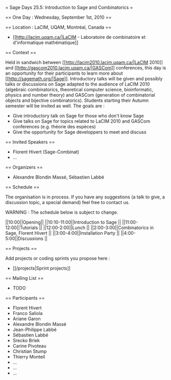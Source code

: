 = Sage Days 25.5: Introduction to Sage and Combinatorics =

== One Day : Wednesday, September 1st, 2010 ==

== Location : LaCIM, UQAM, Montréal, Canada ==

  * [[http://lacim.uqam.ca/|LaCIM - Laboratoire de combinatoire et d'informatique mathématique]]

== Context ==

Held in sandwich between [[http://lacim2010.lacim.uqam.ca/|LaCIM 2010]] and [[http://gascom2010.lacim.uqam.ca/|GASCom]] conferences, this day is an opportunity for their participants to learn more about [[http://sagemath.org/|Sage]]. Introductory talks will be given and possibly talks or discussions on Sage adapted to the audience of LaCIM 2010 (algebraic combinatorics, theoretical computer science, bioinformatic, physics and number theory) and GASCom (generation of combinatorial objects and bijective combinatorics). Students starting their Autumn semester will be invited as well. The goals are :

  * Give introductory talk on Sage for those who don't know Sage
  * Give talks on Sage for topics related to LaCIM 2010 and GASCom conferences (e.g. théorie des espèces)
  * Give the opportunity for Sage developpers to meet and discuss


== Invited Speakers ==

  * Florent Hivert (Sage-Combinat)
  * ...

== Organizers ==

  * Alexandre Blondin Massé, Sébastien Labbé

== Schedule ==

The organisation is in process. If you have any suggestions (a talk to give, a discussion topic, a special demand) feel free to contact us.

WARNING : The schedule below is subject to change.

||10:00||Opening||
||10:10-11:00||Introduction to Sage ||
||11:00-12:00||Tutorials ||
||12:00-2:00||Lunch ||
||2:00-3:00||Combinatorics in Sage, Florent Hivert ||
||3:00-4:00||Installation Party ||
||4:00-5:00||Discussions ||

== Projects ==

Add projects or coding sprints you propose here :

  * [[/projects|Sprint projects]]

== Mailing List ==

  * TODO

== Participants ==

  * Florent Hivert
  * Franco Saliola
  * Ariane Garon
  * Alexandre Blondin Massé
  * Jean-Philippe Labbé
  * Sébastien Labbé
  * Srecko Brlek
  * Carine Pivoteau
  * Christian Stump
  * Thierry Monteil 
  * ...
  * ...
  * ...
  
